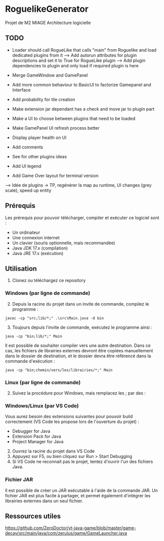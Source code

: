 # RoguelikeGenerator
Projet de M2 MIAGE Architecture logicielle

## TODO

- Loader should call RogueLike that calls "main" from Roguelike and load dedicated plugins from it
 --> Add autorun attributes for plugin descriptions and set it to True for RogueLike plugin
 --> Add plugin dependencies to plugin and only load if required plugin is here

- Merge GameWindow and GamePanel

- Add more common behaviour to BasicUI to factorize Gamepanel and Interface

- Add probability for tile creation

- Make extension jar dependant has a check and move jar to plugin part

- Make a UI to choose between plugins that need to be loaded

- Make GamePanel UI refresh process better

- Display player health on UI

- Add comments

- See for other plugins ideas

- Add UI legend

- Add Game Over layout for terminal version


--> Idée de plugins
   -> TP, regénérer la map au runtime, UI changes (grey scale), speed up entity

## Prérequis
Les prérequis pour pouvoir télécharger, compiler et exécuter ce logiciel sont :
- Un ordinateur
- Une connexion internet
- Un clavier (souris optionnelle, mais recommandée)
- Java JDK 17.x (compilation)
- Java JRE 17.x (exécution)

## Utilisation
1. Clonez ou téléchargez ce repository
### Windows (par ligne de commande)
2. Depuis la racine du projet dans un invite de commande, compilez le programme :

`javac -cp "src;lib/*;" .\src\Main.java -d bin`

3. Toujours depuis l'invite de commande, exécutez le programme ainsi :

`java -cp "bin;lib/*;" Main`

Il est possible de souhaiter compiler vers une autre destination. Dans ce cas, les fichiers de librairies externes devront être copiées manuellement dans le dossier de destination, et le dossier devra être référencé dans la commande d'exécution :

`java -cp "bin;chemin/vers/les/librairies/*;" Main`

### Linux (par ligne de commande)
2. Suivez la procédure pour Windows, mais remplacez les ; par des :

### Windows/Linux (par VS Code)
Vous aurez besoin des extensions suivantes pour pouvoir build correctement (VS Code les propose lors de l'ouverture du projet) :
- Debugger for Java
- Extension Pack for Java
- Project Manager for Java
2. Ouvrez la racine du projet dans VS Code
3. Appuyez sur F5, ou bien cliquez sur Run > Start Debugging
4. Si VS Code ne reconnait pas le projet, tentez d'ouvrir l'un des fichiers Java.

### Fichier JAR
Il est possible de créer un JAR exécutable à l'aide de la commande JAR. Un fichier JAR est plus facile à partager, et permet également d'intégrer les librairies externes dans un seul fichier.

## Ressources utiles

https://github.com/ZeroDoctor/yt-java-game/blob/master/game-decay/src/main/java/com/zerulus/game/GameLauncher.java
